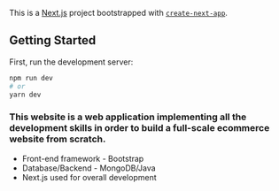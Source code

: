 This is a [Next.js](https://nextjs.org/) project bootstrapped with [`create-next-app`](https://github.com/vercel/next.js/tree/canary/packages/create-next-app).

## Getting Started

First, run the development server:

```bash
npm run dev
# or
yarn dev
```

### This website is a web application implementing all the development skills in order to build a full-scale ecommerce website from scratch.
* Front-end framework - Bootstrap
* Database/Backend - MongoDB/Java
* Next.js used for overall development
